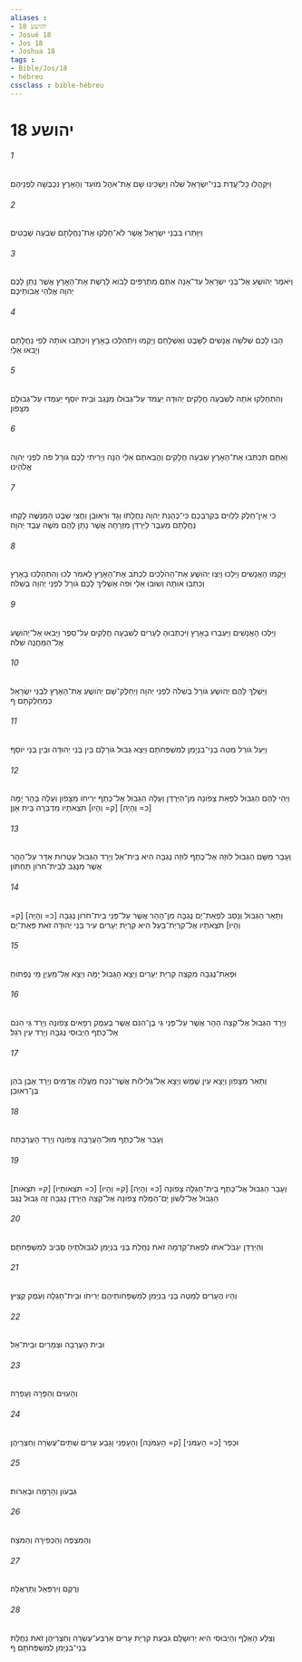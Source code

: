 ```yaml
---
aliases : 
- יהושע 18
- Josué 18
- Jos 18
- Joshua 18
tags : 
- Bible/Jos/18
- hébreu
cssclass : bible-hébreu
---
```


# יהושע 18

###### 1
וַיִּקָּהֲלוּ כָּל־עֲדַת בְּנֵי־יִשְׂרָאֵל שִׁלֹה וַיַּשְׁכִּינוּ שָׁם אֶת־אֹהֶל מֹועֵד וְהָאָרֶץ נִכְבְּשָׁה לִפְנֵיהֶם׃
###### 2
וַיִּוָּתְרוּ בִּבְנֵי יִשְׂרָאֵל אֲשֶׁר לֹא־חָלְקוּ אֶת־נַחֲלָתָם שִׁבְעָה שְׁבָטִים׃
###### 3
וַיֹּאמֶר יְהֹושֻׁעַ אֶל־בְּנֵי יִשְׂרָאֵל עַד־אָנָה אַתֶּם מִתְרַפִּים לָבֹוא לָרֶשֶׁת אֶת־הָאָרֶץ אֲשֶׁר נָתַן לָכֶם יְהוָה אֱלֹהֵי אֲבֹותֵיכֶם׃
###### 4
הָבוּ לָכֶם שְׁלֹשָׁה אֲנָשִׁים לַשָּׁבֶט וְאֶשְׁלָחֵם וְיָקֻמוּ וְיִתְהַלְּכוּ בָאָרֶץ וְיִכְתְּבוּ אֹותָהּ לְפִי נַחֲלָתָם וְיָבֹאוּ אֵלָי׃
###### 5
וְהִתְחַלְּקוּ אֹתָהּ לְשִׁבְעָה חֲלָקִים יְהוּדָה יַעֲמֹד עַל־גְּבוּלֹו מִנֶּגֶב וּבֵית יֹוסֵף יַעַמְדוּ עַל־גְּבוּלָם מִצָּפֹון׃
###### 6
וְאַתֶּם תִּכְתְּבוּ אֶת־הָאָרֶץ שִׁבְעָה חֲלָקִים וַהֲבֵאתֶם אֵלַי הֵנָּה וְיָרִיתִי לָכֶם גֹּורָל פֹּה לִפְנֵי יְהוָה אֱלֹהֵינוּ׃
###### 7
כִּי אֵין־חֵלֶק לַלְוִיִּם בְּקִרְבְּכֶם כִּי־כְהֻנַּת יְהוָה נַחֲלָתֹו וְגָד וּרְאוּבֵן וַחֲצִי שֵׁבֶט הַמְנַשֶּׁה לָקְחוּ נַחֲלָתָם מֵעֵבֶר לַיַּרְדֵּן מִזְרָחָה אֲשֶׁר נָתַן לָהֶם מֹשֶׁה עֶבֶד יְהוָה׃
###### 8
וַיָּקֻמוּ הָאֲנָשִׁים וַיֵּלֵכוּ וַיְצַו יְהֹושֻׁעַ אֶת־הַהֹלְכִים לִכְתֹּב אֶת־הָאָרֶץ לֵאמֹר לְכוּ וְהִתְהַלְּכוּ בָאָרֶץ וְכִתְבוּ אֹותָהּ וְשׁוּבוּ אֵלַי וּפֹה אַשְׁלִיךְ לָכֶם גֹּורָל לִפְנֵי יְהוָה בְּשִׁלֹה׃
###### 9
וַיֵּלְכוּ הָאֲנָשִׁים וַיַּעַבְרוּ בָאָרֶץ וַיִּכְתְּבוּהָ לֶעָרִים לְשִׁבְעָה חֲלָקִים עַל־סֵפֶר וַיָּבֹאוּ אֶל־יְהֹושֻׁעַ אֶל־הַמַּחֲנֶה שִׁלֹה׃
###### 10
וַיַּשְׁלֵךְ לָהֶם יְהֹושֻׁעַ גֹּורָל בְּשִׁלֹה לִפְנֵי יְהוָה וַיְחַלֶּק־שָׁם יְהֹושֻׁעַ אֶת־הָאָרֶץ לִבְנֵי יִשְׂרָאֵל כְּמַחְלְקֹתָם׃ ף
###### 11
וַיַּעַל גֹּורַל מַטֵּה בְנֵי־בִנְיָמִן לְמִשְׁפְּחֹתָם וַיֵּצֵא גְּבוּל גֹּורָלָם בֵּין בְּנֵי יְהוּדָה וּבֵין בְּנֵי יֹוסֵף׃
###### 12
וַיְהִי לָהֶם הַגְּבוּל לִפְאַת צָפֹונָה מִן־הַיַּרְדֵּן וְעָלָה הַגְּבוּל אֶל־כֶּתֶף יְרִיחֹו מִצָּפֹון וְעָלָה בָהָר יָמָּה [כ= וְהָיָה] [ק= וְהָיוּ] תֹּצְאֹתָיו מִדְבַּרָה בֵּית אָוֶן׃
###### 13
וְעָבַר מִשָּׁם הַגְּבוּל לוּזָה אֶל־כֶּתֶף לוּזָה נֶגְבָּה הִיא בֵּית־אֵל וְיָרַד הַגְּבוּל עַטְרֹות אַדָּר עַל־הָהָר אֲשֶׁר מִנֶּגֶב לְבֵית־חֹרֹון תַּחְתֹּון׃
###### 14
וְתָאַר הַגְּבוּל וְנָסַב לִפְאַת־יָם נֶגְבָּה מִן־הָהָר אֲשֶׁר עַל־פְּנֵי בֵית־חֹרֹון נֶגְבָּה [כ= וְהָיָה] [ק= וְהָיוּ] תֹצְאֹתָיו אֶל־קִרְיַת־בַּעַל הִיא קִרְיַת יְעָרִים עִיר בְּנֵי יְהוּדָה זֹאת פְּאַת־יָם׃
###### 15
וּפְאַת־נֶגְבָּה מִקְצֵה קִרְיַת יְעָרִים וְיָצָא הַגְּבוּל יָמָּה וְיָצָא אֶל־מַעְיַן מֵי נֶפְתֹּוחַ׃
###### 16
וְיָרַד הַגְּבוּל אֶל־קְצֵה הָהָר אֲשֶׁר עַל־פְּנֵי גֵּי בֶן־הִנֹּם אֲשֶׁר בְּעֵמֶק רְפָאִים צָפֹונָה וְיָרַד גֵּי הִנֹּם אֶל־כֶּתֶף הַיְבוּסִי נֶגְבָּה וְיָרַד עֵין רֹגֵל׃
###### 17
וְתָאַר מִצָּפֹון וְיָצָא עֵין שֶׁמֶשׁ וְיָצָא אֶל־גְּלִילֹות אֲשֶׁר־נֹכַח מַעֲלֵה אֲדֻמִּים וְיָרַד אֶבֶן בֹּהַן בֶּן־רְאוּבֵן׃
###### 18
וְעָבַר אֶל־כֶּתֶף מוּל־הָעֲרָבָה צָפֹונָה וְיָרַד הָעֲרָבָתָה׃
###### 19
וְעָבַר הַגְּבוּל אֶל־כֶּתֶף בֵּית־חָגְלָה צָפֹונָה [כ= וְהָיָה] [ק= וְהָיוּ] [כ= תֹּצְאֹותָיו] [ק= תֹּצְאֹות] הַגְּבוּל אֶל־לְשֹׁון יָם־הַמֶּלַח צָפֹונָה אֶל־קְצֵה הַיַּרְדֵּן נֶגְבָּה זֶה גְּבוּל נֶגֶב׃
###### 20
וְהַיַּרְדֵּן יִגְבֹּל־אֹתֹו לִפְאַת־קֵדְמָה זֹאת נַחֲלַת בְּנֵי בִנְיָמִן לִגְבוּלֹתֶיהָ סָבִיב לְמִשְׁפְּחֹתָם׃
###### 21
וְהָיוּ הֶעָרִים לְמַטֵּה בְּנֵי בִנְיָמִן לְמִשְׁפְּחֹותֵיהֶם יְרִיחֹו וּבֵית־חָגְלָה וְעֵמֶק קְצִיץ׃
###### 22
וּבֵית הָעֲרָבָה וּצְמָרַיִם וּבֵית־אֵל׃
###### 23
וְהָעַוִּים וְהַפָּרָה וְעָפְרָה׃
###### 24
וּכְפַר [כ= הָעַמֹּנִי] [ק= הָעַמֹּנָה] וְהָעָפְנִי וָגָבַע עָרִים שְׁתֵּים־עֶשְׂרֵה וְחַצְרֵיהֶן׃
###### 25
גִּבְעֹון וְהָרָמָה וּבְאֵרֹות׃
###### 26
וְהַמִּצְפֶּה וְהַכְּפִירָה וְהַמֹּצָה׃
###### 27
וְרֶקֶם וְיִרְפְּאֵל וְתַרְאֲלָה׃
###### 28
וְצֵלַע הָאֶלֶף וְהַיְבוּסִי הִיא יְרוּשָׁלִַם גִּבְעַת קִרְיַת עָרִים אַרְבַּע־עֶשְׂרֵה וְחַצְרֵיהֶן זֹאת נַחֲלַת בְּנֵי־בִנְיָמִן לְמִשְׁפְּחֹתָם׃ ף
